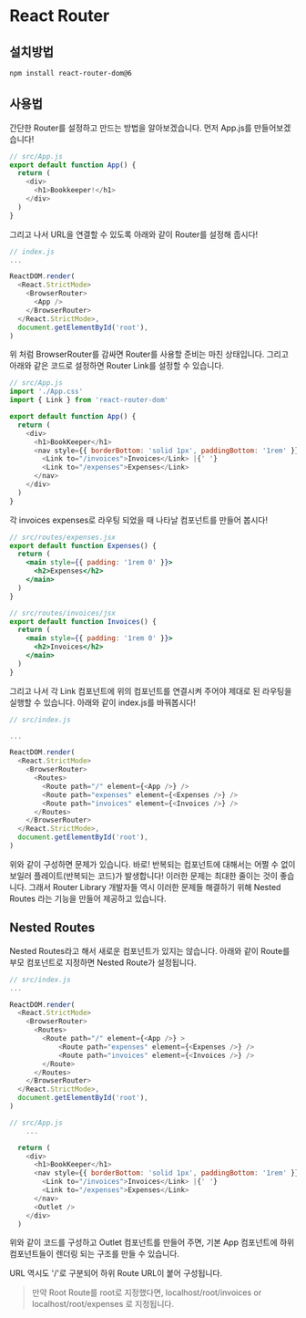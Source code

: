 # React Router

## 설치방법

```bash
npm install react-router-dom@6
```

## 사용법

간단한 Router를 설정하고 만드는 방법을 알아보겠습니다. 먼저 App.js를 만들어보겠습니다!

```js
// src/App.js
export default function App() {
  return (
    <div>
      <h1>Bookkeeper!</h1>
    </div>
  )
}
```

그리고 나서 URL을 연결할 수 있도록 아래와 같이 Router를 설정해 줍시다!

```js
// index.js
...

ReactDOM.render(
  <React.StrictMode>
    <BrowserRouter>
      <App />
    </BrowserRouter>
  </React.StrictMode>,
  document.getElementById('root'),
)
```

위 처럼 BrowserRouter를 감싸면 Router를 사용할 준비는 마친 상태입니다. 그리고 아래와 같은 코드로 설정하면 Router Link를 설정할 수 있습니다.

```js
// src/App.js
import './App.css'
import { Link } from 'react-router-dom'

export default function App() {
  return (
    <div>
      <h1>BookKeeper</h1>
      <nav style={{ borderBottom: 'solid 1px', paddingBottom: '1rem' }}>
        <Link to="/invoices">Invoices</Link> |{' '}
        <Link to="/expenses">Expenses</Link>
      </nav>
    </div>
  )
}
```

각 invoices expenses로 라우팅 되었을 때 나타날 컴포넌트를 만들어 봅시다!

```jsx
// src/routes/expenses.jsx
export default function Expenses() {
  return (
    <main style={{ padding: '1rem 0' }}>
      <h2>Expenses</h2>
    </main>
  )
}

// src/routes/invoices/jsx
export default function Invoices() {
  return (
    <main style={{ padding: '1rem 0' }}>
      <h2>Invoices</h2>
    </main>
  )
}
```

그리고 나서 각 Link 컴포넌트에 위의 컴포넌트를 연결시켜 주어야 제대로 된 라우팅을 실행할 수 있습니다. 아래와 같이 index.js를 바꿔봅시다!

```js
// src/index.js

...

ReactDOM.render(
  <React.StrictMode>
    <BrowserRouter>
      <Routes>
        <Route path="/" element={<App />} />
        <Route path="expenses" element={<Expenses />} />
        <Route path="invoices" element={<Invoices />} />
      </Routes>
    </BrowserRouter>
  </React.StrictMode>,
  document.getElementById('root'),
)
```

위와 같이 구성하면 문제가 있습니다. 바로! 반복되는 컴포넌트에 대해서는 어쩔 수 없이 보일러 플레이트(반복되는 코드)가 발생합니다! 이러한 문제는 최대한 줄이는 것이 좋습니다. 그래서 Router Library 개발자들 역시 이러한 문제들 해결하기 위해 Nested Routes 라는 기능을 만들어 제공하고 있습니다.

## Nested Routes

Nested Routes라고 해서 새로운 컴포넌트가 있지는 않습니다. 아래와 같이 Route를 부모 컴포넌트로 지정하면 Nested Route가 설정됩니다.

```js
// src/index.js
...

ReactDOM.render(
  <React.StrictMode>
    <BrowserRouter>
      <Routes>
        <Route path="/" element={<App />} >
            <Route path="expenses" element={<Expenses />} />
            <Route path="invoices" element={<Invoices />} />
        </Route>
      </Routes>
    </BrowserRouter>
  </React.StrictMode>,
  document.getElementById('root'),
)

// src/App.js
    ...

  return (
    <div>
      <h1>BookKeeper</h1>
      <nav style={{ borderBottom: 'solid 1px', paddingBottom: '1rem' }}>
        <Link to="/invoices">Invoices</Link> |{' '}
        <Link to="/expenses">Expenses</Link>
      </nav>
      <Outlet />
    </div>
  )
```

위와 같이 코드를 구성하고 Outlet 컴포넌트를 만들어 주면, 기본 App 컴포넌트에 하위 컴포넌트들이 렌더링 되는 구조를 만들 수 있습니다.

URL 역시도 '/'로 구분되어 하위 Route URL이 붙어 구성됩니다.

> 만약 Root Route를 root로 지정했다면,
> localhost/root/invoices or localhost/root/expenses 로 지정됩니다.
